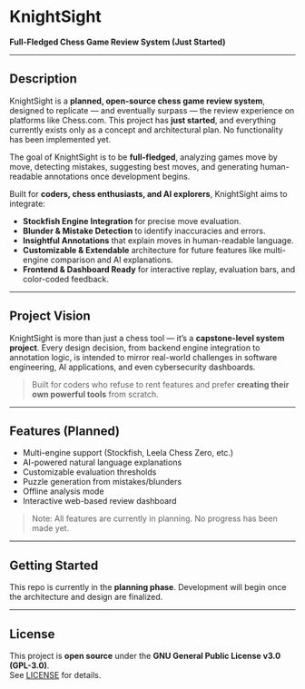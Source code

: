 # KnightSight

**Full-Fledged Chess Game Review System (Just Started)**

---

## Description

KnightSight is a **planned, open-source chess game review system**, designed to replicate — and eventually surpass — the review experience on platforms like Chess.com. This project has **just started**, and everything currently exists only as a concept and architectural plan. No functionality has been implemented yet.

The goal of KnightSight is to be **full-fledged**, analyzing games move by move, detecting mistakes, suggesting best moves, and generating human-readable annotations once development begins.

Built for **coders, chess enthusiasts, and AI explorers**, KnightSight aims to integrate:

- **Stockfish Engine Integration** for precise move evaluation.  
- **Blunder & Mistake Detection** to identify inaccuracies and errors.  
- **Insightful Annotations** that explain moves in human-readable language.  
- **Customizable & Extendable** architecture for future features like multi-engine comparison and AI explanations.  
- **Frontend & Dashboard Ready** for interactive replay, evaluation bars, and color-coded feedback.

---

## Project Vision

KnightSight is more than just a chess tool — it’s a **capstone-level system project**. Every design decision, from backend engine integration to annotation logic, is intended to mirror real-world challenges in software engineering, AI applications, and even cybersecurity dashboards.  

> Built for coders who refuse to rent features and prefer **creating their own powerful tools** from scratch.

---

## Features (Planned)

- Multi-engine support (Stockfish, Leela Chess Zero, etc.)  
- AI-powered natural language explanations  
- Customizable evaluation thresholds  
- Puzzle generation from mistakes/blunders  
- Offline analysis mode  
- Interactive web-based review dashboard  

> Note: All features are currently in planning. No progress has been made yet.

---

## Getting Started

This repo is currently in the **planning phase**. Development will begin once the architecture and design are finalized.

---

## License

This project is **open source** under the **GNU General Public License v3.0 (GPL-3.0)**.  
See [LICENSE](LICENSE) for details.
